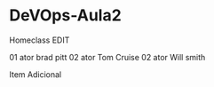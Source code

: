 # DeVOps-Aula2
Homeclass EDIT

01 ator brad pitt
02 ator Tom Cruise
02 ator Will smith

Item Adicional

